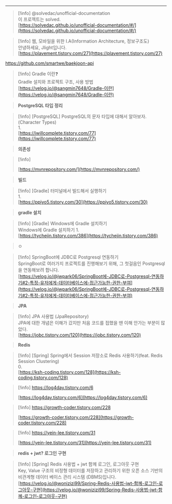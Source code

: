 ---

> [!info] @solvedac/unofficial-documentation  
> 이 프로젝트는 solved.  
> [https://solvedac.github.io/unofficial-documentation/#/](https://solvedac.github.io/unofficial-documentation/#/)  

> [!info] 웹, 모바일을 위한 I.A(Information Architecture, 정보구조도)  
> 안녕하세요, Jlight입니다.  
> [https://plavement.tistory.com/27](https://plavement.tistory.com/27)  

https://github.com/smartwe/baekjoon-api

> [!info] Gradle 이란❓  
> Gradle 설치와 프로젝트 구조, 사용 방법  
> [https://velog.io/@sangmin7648/Gradle-이란](https://velog.io/@sangmin7648/Gradle-이란)  

> **PostgreSQL 타입 정리**

> [!info] [PostgreSQL] PostgreSQL의 문자 타입에 대해서 알아보자. (Character Types)  
> 1.  
> [https://iwillcomplete.tistory.com/77](https://iwillcomplete.tistory.com/77)  

  

> **의존성**

> [!info]  
>  
> [https://mvnrepository.com/](https://mvnrepository.com/)  

  

> **빌드**

> [!info] [Gradle] 터미널에서 빌드해서 실행하기  
> 1.  
> [https://ppiyo5.tistory.com/30](https://ppiyo5.tistory.com/30)  

  

> **gradle 설치**

> [!info] [Gradle] Windows에 Gradle 설치하기  
> Windows에 Gradle 설치하기 1.  
> [https://tychejin.tistory.com/386](https://tychejin.tistory.com/386)  

  

  

> ㅇ

> [!info] SpringBoot에 JDBC로 Postgresql 연동하기  
> SpringBoot로 여러가지 프로젝트를 진행해보기 위해, 그 첫걸음인 Postgresql을 연동해보려 합니다.  
> [https://velog.io/@jwpark06/SpringBoot에-JDBC로-Postgresql-연동하기#2-특정-유저에게-데이터베이스에-접근가능한-권한-부여](https://velog.io/@jwpark06/SpringBoot에-JDBC로-Postgresql-연동하기#2-특정-유저에게-데이터베이스에-접근가능한-권한-부여)  

  

> **JPA**

> [!info] JPA 사용법 (JpaRepository)  
> JPA에 대한 개념은 이해가 갔지만 처음 코드를 접했을 땐 이해 안가는 부분이 많았다.  
> [https://jobc.tistory.com/120](https://jobc.tistory.com/120)  

  

  

> **Redis**

> [!info] [Spring] Spring에서 Session 저장소로 Redis 사용하기(feat. Redis Session Clustering)  
> 0.  
> [https://ksh-coding.tistory.com/128](https://ksh-coding.tistory.com/128)  

> [!info] https://log4day.tistory.com/6  
>  
> [https://log4day.tistory.com/6](https://log4day.tistory.com/6)  

> [!info] https://growth-coder.tistory.com/228  
>  
> [https://growth-coder.tistory.com/228](https://growth-coder.tistory.com/228)  

> [!info] https://yein-lee.tistory.com/31  
>  
> [https://yein-lee.tistory.com/31](https://yein-lee.tistory.com/31)  

  

  

> **redis + jwt? 로그인 구현**

> [!info] [Spring] Redis 사용법 + jwt 함께 로그인, 로그아웃 구현  
> Key, Value 구조의 비정형 데이터를 저장하고 관리하기 위한 오픈 소스 기반의 비관계형 데이터 베이스 관리 시스템 (DBMS)입니다.  
> [https://velog.io/@wonizizi99/Spring-Redis-사용법-jwt-함께-로그인-로그아웃-구현](https://velog.io/@wonizizi99/Spring-Redis-사용법-jwt-함께-로그인-로그아웃-구현)